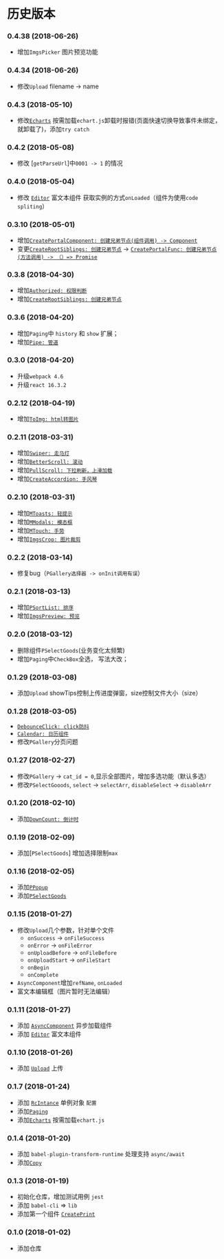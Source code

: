 # 历史版本

### 0.4.38 (2018-06-26)

* 增加`ImgsPicker` 图片预览功能

### 0.4.34 (2018-06-26)

* 修改`Upload` filename -> name

### 0.4.3 (2018-05-10)

* 修改[`Echarts`](https://github.com/wya-team/wya-vc/tree/master/src/web/echarts/) 按需加载`echart.js`卸载时报错(页面快速切换导致事件未绑定，就卸载了)，添加`try catch`

### 0.4.2 (2018-05-08)

* 修改 [`getParseUrl`]中`0001 -> 1` 的情况

### 0.4.0 (2018-05-04)
* 修改 [`Editor`](https://github.com/wya-team/wya-vc/tree/master/src/web/editor/) 富文本组件 获取实例的方式`onLoaded`（组件为使用`code spliting`）

### 0.3.10 (2018-05-01)

* 增加[`CreatePortalComponent: 创建兄弟节点(组件调用) -> Component`](https://github.com/wya-team/wya-vc/tree/master/src/web/create-portal-component/)
* 变更[`CreateRootSiblings: 创建兄弟节点`](https://github.com/wya-team/wya-vc/tree/master/src/web/create-portal-func/) -> [`CreatePortalFunc: 创建兄弟节点(方法调用) -> （）=> Promise`](https://github.com/wya-team/wya-vc/tree/master/src/web/create-portal-func/)

### 0.3.8 (2018-04-30)

* 增加[`Authorized: 权限判断`](https://github.com/wya-team/wya-vc/tree/master/src/web/authorized/)
* 增加[`CreateRootSiblings: 创建兄弟节点`](https://github.com/wya-team/wya-vc/tree/master/src/web/create-portal-func/)

### 0.3.6 (2018-04-20)

* 增加`Paging`中 `history` 和 `show` 扩展；
* 增加[`Pipe: 管道`](https://github.com/wya-team/wya-vc/tree/master/src/web/pipe/)

### 0.3.0 (2018-04-20)

- 升级`webpack 4.6`
- 升级`react 16.3.2`

### 0.2.12 (2018-04-19)

* 增加[`ToImg: html转图片`](https://github.com/wya-team/wya-vc/tree/master/src/web/to-img/)

### 0.2.11 (2018-03-31)

* 增加[`Swiper: 走马灯`](https://github.com/wya-team/wya-vc/tree/master/src/web/swiper/)
* 增加[`BetterScroll: 滚动`](https://github.com/wya-team/wya-vc/tree/master/src/web/better-scroll/)
* 增加[`PullScroll: 下拉刷新，上滑加载`](https://github.com/wya-team/wya-vc/tree/master/src/web/pull-scroll/)
* 增加[`CreateAccordion: 手风琴`](https://github.com/wya-team/wya-vc/tree/master/src/web/create-accordion/)


### 0.2.10 (2018-03-31)

* 增加[`MToasts: 轻提示`](https://github.com/wya-team/wya-vc/tree/master/src/web/m-toasts/)
* 增加[`MModals: 模态框`](https://github.com/wya-team/wya-vc/tree/master/src/web/m-modals/)
* 增加[`MTouch: 手势`](https://github.com/wya-team/wya-vc/tree/master/src/web/m-touch/)
* 增加[`ImgsCrop: 图片裁剪`](https://github.com/wya-team/wya-vc/tree/master/src/web/imgs-crop/)

### 0.2.2 (2018-03-14)

* 修复bug（`PGallery选择器 -> onInit调用有误`）


### 0.2.1 (2018-03-13)

* 增加[`PSortList: 排序`](https://github.com/wya-team/wya-vc/tree/master/src/web/p-sort-list/)
* 增加[`ImgsPreview: 预览`](https://github.com/wya-team/wya-vc/tree/master/src/web/imgs-preview/)

### 0.2.0 (2018-03-12)

* 删除组件`PSelectGoods`(业务变化太频繁)
* 增加`Paging`中`CheckBox`全选， 写法大改； 

### 0.1.29 (2018-03-08)

* 添加`Upload` showTips控制上传进度弹窗，size控制文件大小（size）

### 0.1.28 (2018-03-05)

* [`DebounceClick: click防抖`](https://github.com/wya-team/wya-vc/tree/master/src/web/debounce-click/)
* [`Calendar: 日历组件`](https://github.com/wya-team/wya-vc/tree/master/src/web/calendar/)
* 修改`PGallery`分页问题

### 0.1.27 (2018-02-27)

* 修改`PGallery` -> `cat_id = 0`,显示全部图片，增加多选功能（默认多选） 
* 修改`PSelectGooods`, `select` ->  `selectArr`, `disableSelect` -> `disableArr`

### 0.1.20 (2018-02-10)

* 添加[`DownCount: 倒计时`](https://github.com/wya-team/wya-vc/tree/master/src/web/down-count/)

### 0.1.19 (2018-02-09)

* 添加[`PSelectGoods`] 增加选择限制`max`

### 0.1.16 (2018-02-05)

* 添加[`PPopup`](https://github.com/wya-team/wya-vc/tree/master/src/web/p-popup/)
* 添加[`PSelectGoods`](https://github.com/wya-team/wya-vc/tree/master/src/web/p-select-goods/)

### 0.1.15 (2018-01-27)

* 修改`Upload`几个参数，针对单个文件
	* `onSuccess` -> `onFileSuccess`
	* `onError` -> `onFileError`
	* `onUploadBefore` -> `onFileBefore`
	* `onUploadStart` -> `onFileStart`
	* `onBegin`
	* `onComplete`
* `AsyncComponent`增加`refName`, `onLoaded`
* 富文本编辑框（图片暂时无法编辑）

### 0.1.11 (2018-01-27)

* 添加 [`AsyncComponent`](https://github.com/wya-team/wya-vc/tree/master/src/web/async-component/) 异步加载组件
* 添加 [`Editor`](https://github.com/wya-team/wya-vc/tree/master/src/web/editor/) 富文本组件

### 0.1.10 (2018-01-26)

* 添加 [`Upload`](https://github.com/wya-team/wya-vc/tree/master/src/web/upload/) 上传

### 0.1.7 (2018-01-24)

* 添加 [`RcIntance`](https://github.com/wya-team/wya-vc/tree/master/src/web/rc-instance/) 单例对象 `配置`
* 添加[`Paging`](https://github.com/wya-team/wya-vc/tree/master/src/web/paging/)
* 添加[`Echarts`](https://github.com/wya-team/wya-vc/tree/master/src/web/echarts/) 按需加载`echart.js`

### 0.1.4 (2018-01-20)

* 添加 `babel-plugin-transform-runtime` 处理支持 `async/await`
* 添加[`Copy`](https://github.com/wya-team/wya-vc/tree/master/src/web/copy/)

### 0.1.3 (2018-01-19)

* 初始化仓库，增加测试用例 `jest`
* 添加 `babel-cli` => `lib`
* 添加第一个组件 [`CreatePrint`](https://github.com/wya-team/wya-vc/tree/master/src/web/create-print/)

### 0.1.0 (2018-01-02)

* 添加仓库
